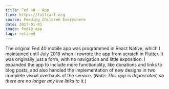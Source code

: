 ```yaml
---
title: Fed 40 - App
link: https://fullcart.org
source: Feeding Children Everywhere
date: 2017-01-01
image: fed40-app
tags: retired
---
```

The original Fed 40 mobile app was programmed in React Native, which I maintained until July 2018 when I rewrote the app from scratch in Flutter. It was originally just a form, with no navigation and little exposition. I expanded the app to include more functionality, like donations and links to blog posts, and also handled the implementation of new designs in two complete visual overhauls of the service. (*Note: This app is deprecated, so there are no longer any live links&nbsp;to it.*)